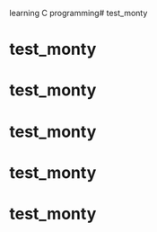 learning C programming# test_monty
# test_monty
# test_monty
# test_monty
# test_monty
# test_monty

